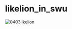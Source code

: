 # likelion_in_swu
![0403likelion](https://user-images.githubusercontent.com/87985590/161415723-0a40d80f-95bf-48ed-abb9-afde86592954.png)

